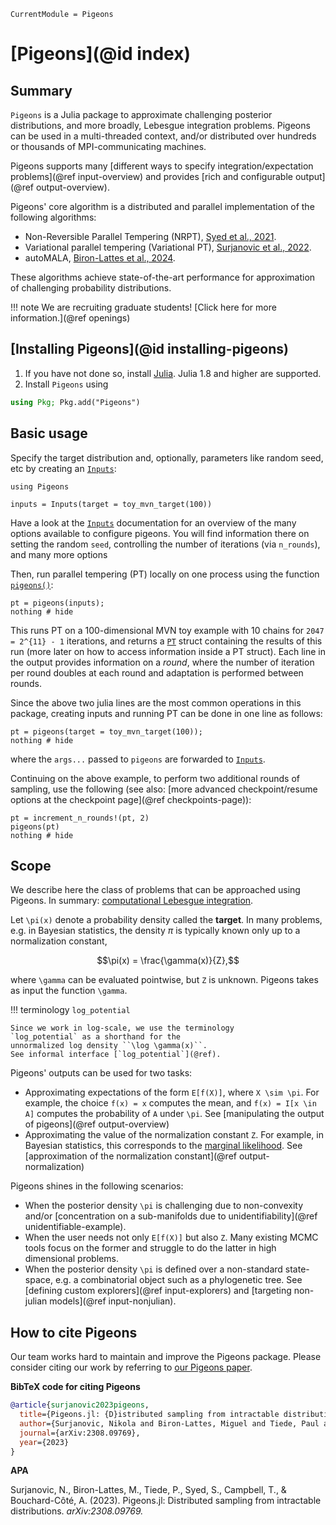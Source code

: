 ```@meta
CurrentModule = Pigeons
```

# [Pigeons](@id index)

## Summary

`Pigeons` is a Julia package to approximate challenging posterior distributions, and more broadly, Lebesgue integration problems. Pigeons can be used in a multi-threaded context, and/or distributed over hundreds or thousands of MPI-communicating machines.

Pigeons supports many [different ways to specify integration/expectation problems](@ref input-overview) and 
provides [rich and configurable output](@ref output-overview). 

Pigeons' core algorithm is a distributed and parallel implementation 
of the following algorithms: 

- Non-Reversible Parallel Tempering (NRPT), 
    [Syed et al., 2021](https://rss.onlinelibrary.wiley.com/doi/10.1111/rssb.12464).
- Variational parallel tempering (Variational PT), [Surjanovic et al., 2022](https://proceedings.neurips.cc/paper_files/paper/2022/hash/03cd3cf3f74d4f9ce5958de269960884-Abstract-Conference.html). 
- autoMALA, [Biron-Lattes et al., 2024](https://proceedings.mlr.press/v238/biron-lattes24a.html).

These algorithms achieve state-of-the-art performance for approximation 
of challenging probability distributions.

!!! note
    We are recruiting graduate students! [Click here for more information.](@ref openings)


## [Installing Pigeons](@id installing-pigeons)

1. If you have not done so, install [Julia](https://julialang.org/downloads/). Julia 1.8 and higher are supported. 
2. Install `Pigeons` using

```julia
using Pkg; Pkg.add("Pigeons")
```


## Basic usage

Specify the target distribution and, optionally, 
parameters like random seed, etc by creating an 
[`Inputs`](@ref):

```@example example
using Pigeons

inputs = Inputs(target = toy_mvn_target(100))
```

Have a look at the [`Inputs`](@ref) documentation for an overview of the many options available to configure pigeons.
You will find information there on setting the random `seed`, 
controlling the number of iterations (via `n_rounds`), 
and many more options

Then, run parallel tempering (PT) locally on one process using the function [`pigeons()`](@ref):

```@example example
pt = pigeons(inputs);
nothing # hide
```

This runs PT on a 100-dimensional MVN toy example with 10 chains 
for ``2047 = 2^{11} - 1`` iterations, and 
returns a [`PT`](@ref) struct containing the results of 
this run (more later on how to access information inside 
a PT struct). Each line in the output provides information on a *round*, where the number of iteration 
per round doubles at each round and adaptation is performed 
between rounds. 

Since the above two julia lines are the most common operations in this package, creating inputs and running PT can be done in one line 
as follows:

```@example example
pt = pigeons(target = toy_mvn_target(100));
nothing # hide
```

where the `args...` passed to `pigeons` are forwarded 
to [`Inputs`](@ref).

Continuing on the above example, to perform two additional rounds of sampling, use the following (see also: [more advanced checkpoint/resume options at the checkpoint page](@ref checkpoints-page)):

```@example example
pt = increment_n_rounds!(pt, 2)
pigeons(pt)
nothing # hide
```


## Scope 

We describe here the class of problems that can be approached using Pigeons. 
In summary: [computational Lebesgue integration](https://ubc-stat-ml.github.io/lebesgue/).

Let ``\pi(x)`` denote a probability density called the **target**. 
In many problems, e.g. in Bayesian statistics, the density $\pi$ is typically 
known only up to a normalization constant, 
```math
\pi(x) = \frac{\gamma(x)}{Z},
```
where ``\gamma`` can be evaluated pointwise, but ``Z`` is unknown.
Pigeons takes as input the function ``\gamma``.

!!! terminology `log_potential`

    Since we work in log-scale, we use the terminology 
    `log_potential` as a shorthand for the 
    unnormalized log density ``\log \gamma(x)``. 
    See informal interface [`log_potential`](@ref).

Pigeons' outputs can be used for two tasks:

- Approximating expectations of the form ``E[f(X)]``, where ``X \sim \pi``. 
    For example, the choice ``f(x) = x`` computes the mean, and 
    ``f(x) = I[x \in A]`` computes the probability of ``A`` under ``\pi``.
    See [manipulating the output of pigeons](@ref output-overview)
- Approximating the value of the normalization constant ``Z``. For 
    example, in Bayesian statistics, this corresponds to the 
    [marginal likelihood](https://en.wikipedia.org/wiki/Marginal_likelihood). See [approximation of the normalization constant](@ref output-normalization)

Pigeons shines in the following scenarios:

- When the posterior density ``\pi`` is challenging due to 
    non-convexity and/or [concentration on a 
    sub-manifolds due to unidentifiability](@ref unidentifiable-example).
- When the user needs not only ``E[f(X)]`` but also ``Z``. Many existing MCMC tools
    focus on the former and struggle to do the latter in high dimensional 
    problems. 
- When the posterior density ``\pi`` is defined over a non-standard state-space, 
    e.g. a combinatorial object such as a phylogenetic tree.
    See [defining custom explorers](@ref input-explorers) 
    and [targeting non-julian models](@ref input-nonjulian).


## How to cite Pigeons

Our team works hard to maintain and improve the Pigeons package. Please consider 
citing our work by referring to [our Pigeons paper](https://arxiv.org/abs/2308.09769).

**BibTeX code for citing Pigeons**

```bibtex
@article{surjanovic2023pigeons,
  title={Pigeons.jl: {D}istributed sampling from intractable distributions},
  author={Surjanovic, Nikola and Biron-Lattes, Miguel and Tiede, Paul and Syed, Saifuddin and Campbell, Trevor and Bouchard-C{\^o}t{\'e}, Alexandre},
  journal={arXiv:2308.09769},
  year={2023}
}
```

**APA**

Surjanovic, N., Biron-Lattes, M., Tiede, P., Syed, S., Campbell, T., & Bouchard-Côté, A. (2023). Pigeons.jl: Distributed sampling from intractable distributions. *arXiv:2308.09769.*
